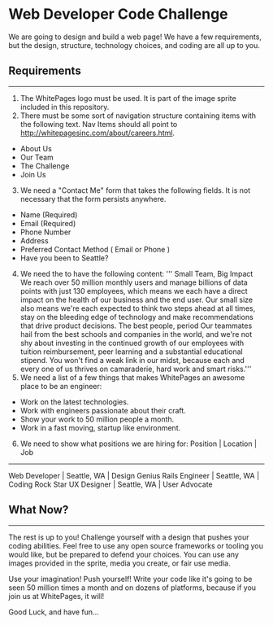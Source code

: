 # Web Developer Code Challenge

We are going to design and build a web page!  We have a few requirements, but the design, structure, technology choices, and coding are all up to you.

## Requirements
__________________

1. The WhitePages logo must be used.  It is part of the image sprite included in this repository.
2. There must be some sort of navigation structure containing items with the following text. Nav Items should all point to http://whitepagesinc.com/about/careers.html.
  * About Us
  * Our Team
  * The Challenge
  * Join Us
3. We need a "Contact Me" form that takes the following fields.  It is not necessary that the form persists anywhere.
  * Name (Required)
  * Email (Required)
  * Phone Number
  * Address
  * Preferred Contact Method ( Email or Phone )
  * Have you been to Seattle?
4. We need the to have the following content:
''' Small Team, Big Impact
 We reach over 50 million monthly users and manage billions of data points with just 130 employees, which means we each have a direct impact on the health of our business and the end user. Our small size also means we're each expected to think two steps ahead at all times, stay on the bleeding edge of technology and make recommendations that drive product decisions.
The best people, period
Our teammates hail from the best schools and companies in the world, and we're not shy about investing in the continued growth of our employees with tuition reimbursement, peer learning and a substantial educational stipend. You won't find a weak link in our midst, because each and every one of us thrives on camaraderie, hard work and smart risks.'''
5. We need a list of a few things that makes WhitePages an awesome place to be an engineer:
  * Work on the latest technologies.
  * Work with engineers passionate about their craft.
  * Show your work to 50 million people a month.
  * Work in a fast moving, startup like environment.
6. We need to show what positions we are hiring for:
  Position        | Location     | Job
  -------------------------------------
  Web Developer   | Seattle, WA  | Design Genius
  Rails Engineer  | Seattle, WA  | Coding Rock Star
  UX Designer     | Seattle, WA  | User Advocate

## What Now?
__________________

The rest is up to you!  Challenge yourself with a design that pushes your coding abilities.  Feel free to use any open source frameworks or tooling you would like, but be prepared to defend your choices.  You can use any images provided in the sprite, media you create, or fair use media.

Use your imagination! Push yourself! Write your code like it's going to be seen 50 million times a month and on dozens of platforms, because if you join us at WhitePages, it will!

Good Luck, and have fun...

